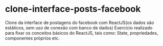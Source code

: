 # clone-interface-posts-facebook
Clone da interface de postagens do facebook com ReactJS(os dados são estáticos, sem uso de conexão com banco de dados)  Exercício realizado para fixar os conceitos básicos do ReactJS, tais como: State, propriedades, componentes próprios etc.
